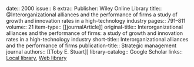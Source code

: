 date:: 2000
issue:: 8
extra:: Publisher: Wiley Online Library
title:: @Interorganizational alliances and the performance of firms a study of growth and innovation rates in a high-technology industry
pages:: 791–811
volume:: 21
item-type:: [[journalArticle]]
original-title:: Interorganizational alliances and the performance of firms: a study of growth and innovation rates in a high-technology industry
short-title:: Interorganizational alliances and the performance of firms
publication-title:: Strategic management journal
authors:: [[Toby E. Stuart]]
library-catalog:: Google Scholar
links:: [Local library](zotero://select/library/items/NG8M9EUV), [Web library](https://www.zotero.org/users/6520516/items/NG8M9EUV)
